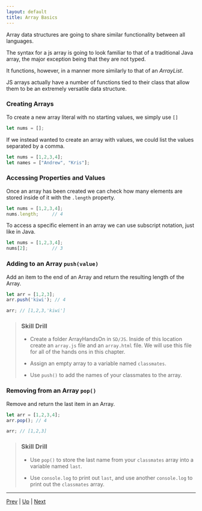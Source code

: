 ```yaml
---
layout: default
title: Array Basics
---
```


Array data structures are going to share similar functionality between all languages.

The syntax for a js array is going to look familiar to that of a traditional Java array, the major exception being that they are not typed.

It functions, however, in a manner more similarly to that of an _ArrayList_.

JS arrays actually have a number of functions tied to their class that allow them to be an extremely versatile data structure.


### Creating Arrays

To create a new array literal with no starting values, we simply use `[]`
```javascript
let nums = [];
```

If we instead wanted to create an array with values, we could list the values separated by a comma.
```javascript
let nums = [1,2,3,4];
let names = ["Andrew", "Kris"];
```

### Accessing Properties and Values
Once an array has been created we can check how many elements are stored inside of it with the `.length` property.
```javascript
let nums = [1,2,3,4];
nums.length;     // 4
```

To access a specific element in an array we can use subscript notation, just like in Java.
```javascript
let nums = [1,2,3,4];
nums[2];         // 3
```

### Adding to an Array `push(value)`
Add an item to the end of an Array and return the resulting length of the Array.

```javascript
let arr = [1,2,3];
arr.push('kiwi'); // 4

arr; // [1,2,3,'kiwi']
```

> ### Skill Drill
> * Create a folder ArrayHandsOn in `SD/JS`. Inside of this location create an `array.js` file and an `array.html` file. We will use this file for all of the hands ons in this chapter.
> * Assign an empty array to a variable named `classmates`.  
>
> * Use `push()` to add the names of your classmates to the array.


### Removing from an Array `pop()`
Remove and return the last item in an Array.

```javascript
let arr = [1,2,3,4];
arr.pop(); // 4

arr; // [1,2,3]
```

> ### Skill Drill
> * Use `pop()` to store the last name from your `classmates` array into a variable named `last`.  
>
> * Use `console.log` to print out `last`, and use another `console.log` to print out the `classmates` array.

<hr>

[Prev](README.md) | [Up](README.md) | [Next](isItAnArray.md)

